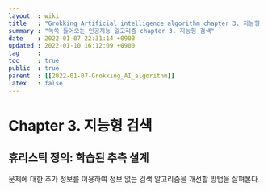 ```yaml
---
layout  : wiki
title   : "Grokking Artificial intelligence algorithm chapter 3. 지능형 검색"
summary : "쏙쏙 들어오는 인공지능 알고리즘 chapter 3. 지능형 검색"
date    : 2022-01-07 22:31:14 +0900
updated : 2022-01-10 16:12:09 +0900
tag     :  
toc     : true
public  : true
parent  : [[2022-01-07-Grokking_AI_algorithm]]
latex   : false
---
```


# Chapter 3. 지능형 검색 

## 휴리스틱 정의: 학습된 추측 설계

문제에 대한 추가 정보를 이용하여 정보 없는 검색 알고리즘을 개선할 방법을 살펴본다.  
